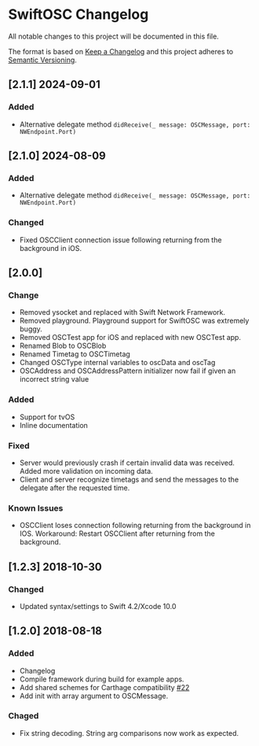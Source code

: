 #  SwiftOSC Changelog

All notable changes to this project will be documented in this file.

The format is based on [Keep a Changelog](http://keepachangelog.com/en/1.0.0/)
and this project adheres to [Semantic Versioning](http://semver.org/spec/v2.0.0.html).

## [2.1.1] 2024-09-01
### Added
 - Alternative delegate method `didReceive(_ message: OSCMessage, port: NWEndpoint.Port)`

## [2.1.0] 2024-08-09
### Added
 - Alternative delegate method `didReceive(_ message: OSCMessage, port: NWEndpoint.Port)`
 
 ### Changed
 - Fixed OSCClient connection issue following returning from the background in iOS.

## [2.0.0]

### Change
- Removed ysocket and replaced with Swift Network Framework.
- Removed playground. Playground support for SwiftOSC was extremely buggy.
- Removed OSCTest app for iOS and replaced with new OSCTest app. 
- Renamed Blob to OSCBlob
- Renamed Timetag to OSCTimetag
- Changed OSCType internal variables to oscData and oscTag
- OSCAddress and OSCAddressPattern initializer now fail if given an incorrect string value

### Added
 - Support for tvOS
 - Inline documentation

### Fixed
 - Server would previously crash if certain invalid data was received.  Added more validation on incoming data. 
 - Client and server recognize timetags and send the messages to the delegate after the requested time.
 
 ### Known Issues
 - OSCClient loses connection following returning from the background in IOS. 
            Workaround: Restart OSCClient after returning from the background.

## [1.2.3] 2018-10-30
### Changed
- Updated syntax/settings to Swift 4.2/Xcode 10.0

## [1.2.0] 2018-08-18
### Added
- Changelog
- Compile framework during build for example apps.
- Add shared schemes for Carthage compatibility [#22](https://github.com/devinroth/SwiftOSC/pull/22)
- Add init with array argument to OSCMessage.

### Chaged
- Fix string decoding. String arg comparisons now work as expected.
 
